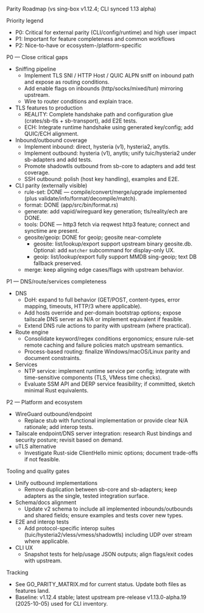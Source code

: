 Parity Roadmap (vs sing-box v1.12.4; CLI synced 1.13 alpha)

Priority legend
- P0: Critical for external parity (CLI/config/runtime) and high user impact
- P1: Important for feature completeness and common workflows
- P2: Nice-to-have or ecosystem-/platform-specific

P0 — Close critical gaps
- Sniffing pipeline
  - Implement TLS SNI / HTTP Host / QUIC ALPN sniff on inbound path and expose as routing conditions.
  - Add enable flags on inbounds (http/socks/mixed/tun) mirroring upstream.
  - Wire to router conditions and explain trace.
- TLS features to production
  - REALITY: Complete handshake path and configuration glue (crates/sb-tls + sb-transport), add E2E tests.
  - ECH: Integrate runtime handshake using generated key/config; add QUIC/ECH alignment.
- Inbound/outbound coverage
  - Implement inbound: direct, hysteria (v1), hysteria2, anytls.
  - Implement outbound: hysteria (v1), anytls; unify tuic/hysteria2 under sb-adapters and add tests.
  - Promote shadowtls outbound from sb-core to adapters and add test coverage.
  - SSH outbound: polish (host key handling), examples and E2E.
- CLI parity (externally visible)
  - rule-set: DONE — compile/convert/merge/upgrade implemented (plus validate/info/format/decompile/match).
  - format: DONE (app/src/bin/format.rs)
  - generate: add vapid/wireguard key generation; tls/reality/ech are DONE.
  - tools: DONE — http3 fetch via reqwest http3 feature; connect and synctime are present.
  - geosite/geoip: DONE for geoip; geosite near-complete
    - geosite: list/lookup/export support upstream binary geosite.db. Optional: add `matcher` subcommand for display-only UX.
    - geoip: list/lookup/export fully support MMDB sing-geoip; text DB fallback preserved.
  - merge: keep aligning edge cases/flags with upstream behavior.

P1 — DNS/route/services completeness
- DNS
  - DoH: expand to full behavior (GET/POST, content-types, error mapping, timeouts, HTTP/3 where applicable).
  - Add hosts override and per-domain bootstrap options; expose tailscale DNS server as N/A or implement equivalent if feasible.
  - Extend DNS rule actions to parity with upstream (where practical).
- Route engine
  - Consolidate keyword/regex conditions ergonomics; ensure rule-set remote caching and failure policies match upstream semantics.
  - Process-based routing: finalize Windows/macOS/Linux parity and document constraints.
- Services
  - NTP service: implement runtime service per config; integrate with time-sensitive components (TLS, VMess time checks).
  - Evaluate SSM API and DERP service feasibility; if committed, sketch minimal Rust equivalents.

P2 — Platform and ecosystem
- WireGuard outbound/endpoint
  - Replace stub with functional implementation or provide clear N/A rationale; add interop tests.
- Tailscale endpoint/DNS server integration: research Rust bindings and security posture; revisit based on demand.
- uTLS alternative
  - Investigate Rust-side ClientHello mimic options; document trade-offs if not feasible.

Tooling and quality gates
- Unify outbound implementations
  - Remove duplication between sb-core and sb-adapters; keep adapters as the single, tested integration surface.
- Schema/docs alignment
  - Update v2 schema to include all implemented inbounds/outbounds and shared fields; ensure examples and tests cover new types.
- E2E and interop tests
  - Add protocol-specific interop suites (tuic/hysteria2/vless/vmess/shadowtls) including UDP over stream where applicable.
- CLI UX
  - Snapshot tests for help/usage JSON outputs; align flags/exit codes with upstream.

Tracking
- See GO_PARITY_MATRIX.md for current status. Update both files as features land.
- Baseline: v1.12.4 stable; latest upstream pre-release v1.13.0-alpha.19 (2025-10-05) used for CLI inventory.
